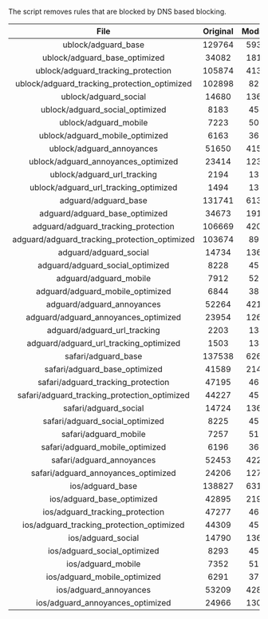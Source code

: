 The script removes rules that are blocked by DNS based blocking.


| File | Original | Modified |
|:----:|:-----:|:-----:|
| ublock/adguard_base | 129764 | 59351 |
| ublock/adguard_base_optimized | 34082 | 18125 |
| ublock/adguard_tracking_protection | 105874 | 41355 |
| ublock/adguard_tracking_protection_optimized | 102898 | 8204 |
| ublock/adguard_social | 14680 | 13617 |
| ublock/adguard_social_optimized | 8183 | 4542 |
| ublock/adguard_mobile | 7223 | 5082 |
| ublock/adguard_mobile_optimized | 6163 | 3629 |
| ublock/adguard_annoyances | 51650 | 41586 |
| ublock/adguard_annoyances_optimized | 23414 | 12360 |
| ublock/adguard_url_tracking | 2194 | 1336 |
| ublock/adguard_url_tracking_optimized | 1494 | 1333 |
| adguard/adguard_base | 131741 | 61388 |
| adguard/adguard_base_optimized | 34673 | 19153 |
| adguard/adguard_tracking_protection | 106669 | 42092 |
| adguard/adguard_tracking_protection_optimized | 103674 | 8925 |
| adguard/adguard_social | 14734 | 13676 |
| adguard/adguard_social_optimized | 8228 | 4588 |
| adguard/adguard_mobile | 7912 | 5263 |
| adguard/adguard_mobile_optimized | 6844 | 3803 |
| adguard/adguard_annoyances | 52264 | 42121 |
| adguard/adguard_annoyances_optimized | 23954 | 12653 |
| adguard/adguard_url_tracking | 2203 | 1344 |
| adguard/adguard_url_tracking_optimized | 1503 | 1341 |
| safari/adguard_base | 137538 | 62628 |
| safari/adguard_base_optimized | 41589 | 21425 |
| safari/adguard_tracking_protection | 47195 | 4671 |
| safari/adguard_tracking_protection_optimized | 44227 | 4524 |
| safari/adguard_social | 14724 | 13660 |
| safari/adguard_social_optimized | 8225 | 4575 |
| safari/adguard_mobile | 7257 | 5119 |
| safari/adguard_mobile_optimized | 6196 | 3660 |
| safari/adguard_annoyances | 52453 | 42230 |
| safari/adguard_annoyances_optimized | 24206 | 12735 |
| ios/adguard_base | 138827 | 63136 |
| ios/adguard_base_optimized | 42895 | 21930 |
| ios/adguard_tracking_protection | 47277 | 4679 |
| ios/adguard_tracking_protection_optimized | 44309 | 4532 |
| ios/adguard_social | 14790 | 13699 |
| ios/adguard_social_optimized | 8293 | 4596 |
| ios/adguard_mobile | 7352 | 5163 |
| ios/adguard_mobile_optimized | 6291 | 3701 |
| ios/adguard_annoyances | 53209 | 42877 |
| ios/adguard_annoyances_optimized | 24966 | 13052 |